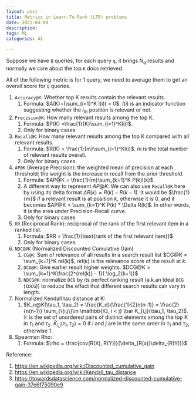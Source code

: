 ```yaml
---
layout: post
title: Metrics in Learn-To-Rank (LTR) problems
date: 2023-04-09
description:
tags: ML
categories: AI

---
```

Suppose we have `Q` queries, for each query `q`, it brings $N_q$ results and normally we care about the top `K` docs retrieved. 

All of the following metric is for 1 query, we need to average them to get an overall score for `Q` queries.
1. `Accuracy@K`: Whether top K results contain the relevant results.
	1. Formula: $A(K)=(\sum_{i=1}^K I(i)) > 0$. $I(i)$ is an indicator function suggesting whether the $i_{th}$ position is relevant or not.
2. `Precision@K`: How many relevant results among the top K.
	1. Formula: $P(K) =\frac{1}{K}\sum_{i=1}^KI(i)$.  
	2. Only for binary cases
3. `Recall@K`: How many relevant results among the top K compared with all relevant results.
	1. Formula: $R(K) = \frac{1}{m}\sum_{i=1}^KI(i)$. $m$ is the total number of relevant results overall.
	2. Only for binary cases
4. `AP@K` (Average Precision): the weighted mean of precision at each threshold; the weight is the increase in recall from the prior threshold.
	1. Formula: $AP@K = \frac{1}{m}\sum_{k=1}^K P(k)I(k)$
	2. A different way to represent $AP@K$: We can also use `Recall@K` here by using its delta format $\Delta R(k) = R(k) - R(k-1)$. It would be $\frac{1}{m}$ if a relevant result is at position $k$, otherwise it is 0. and it becomes $AP@K = \sum_{k=1}^K P(k) * \Delta R(k)$. In other words, it is the area under Precision-Recall curve.
	3. Only for binary cases
5. `RR` (Reciprocal Rank): reciprocal of the rank of the first relevant item in a ranked list.
	1. Formula: $RR = \frac{1}{\text{rank of the first relevant item}}$
	2. Only for binary cases.
6. `NDCG@K` (Normalized Discounted Cumulative Gain)
	1. `CG@K`: Sum of relevance of all results in a search result list $CG@K = \sum_{k=1}^K rel(k)$, $rel(k)$ is the relevance score of the result at $k$.
	2. `DCG@K`: Give earlier result higher weights: $DCG@K = \sum_{k=1}^K\frac{2^{rel(k)} - 1}{ \log_2(k+1)}$
	3. `NDCG@K`: normalize `DCG` by its perfect ranking result (a.k.an Ideal `DCG` (`IDCG`)) to reduce the effect that different search results can vary in length.
7.  Normalized Kendall tau distance at K:
	1. $K_n@K(\tau_1, \tau_2) = \frac{K_d}{\frac{1}{2}n(n-1)} = \frac{2}{n(n-1)} \sum_{\{i,j\}\in \mathbb{K}, i < j} \bar K_{i,j}(\tau_1, \tau_2)$. $\mathbb{K}$ is the set of unordered pairs of distinct elements among the top K in $\tau_1$ and $\tau_2$. $\bar K_{i,j}(\tau_1, \tau_2) = 0$ if $i$ and $j$ are in the same order in $\tau_1$ and $\tau_2$, otherwise 1. 
8.  Spearman Rho:
	1. Formula: $\rho = \frac{cov(R(X), R(Y))}{\delta_{R(x)}\delta_{R(Y)}}$


Reference:
1. https://en.wikipedia.org/wiki/Discounted_cumulative_gain
2. https://en.wikipedia.org/wiki/Kendall_tau_distance
3. https://towardsdatascience.com/normalized-discounted-cumulative-gain-37e6f75090e9